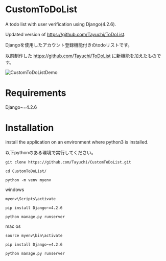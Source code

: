 # CustomToDoList
A todo list with user verification using Django(4.2.6).　

Updated version of https://github.com/Tayuchi/ToDoList.

Djangoを使用したアカウント登録機能付きのtodoリストです。

以前制作した https://github.com/Tayuchi/ToDoList に新機能を加えたものです。

![CustomToDoListDemo](https://github.com/Tayuchi/CustomToDoList/assets/107281831/75e4fa88-330f-42a8-b475-882fcf70850b)

# Requirements
Django~=4.2.6


# Installation
install the application on an environment where python3 is installed.

以下pythonのある環境で実行してください。
```
git clone https://github.com/Tayuchi/CustomToDoList.git
```
```
cd CustomToDoList/
```
```
python -m venv myenv
```
windows
```
myenv\Scripts\activate
```
```
pip install Django~=4.2.6
```
```
python manage.py runserver
```
mac os
```
source myenv\bin\activate
```
```
pip install Django~=4.2.6
```
```
python manage.py runserver
```
